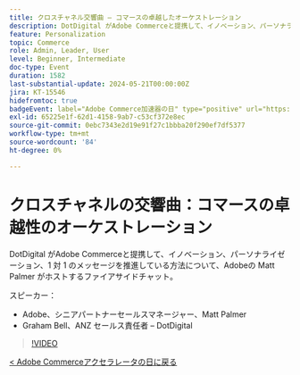 ```yaml
---
title: クロスチャネル交響曲 – コマースの卓越したオーケストレーション
description: DotDigital がAdobe Commerceと提携して、イノベーション、パーソナライゼーション、1 対 1 のメッセージを推進している方法について、Adobeの Matt Palmer がホストするファイアサイドチャット。
feature: Personalization
topic: Commerce
role: Admin, Leader, User
level: Beginner, Intermediate
doc-type: Event
duration: 1582
last-substantial-update: 2024-05-21T00:00:00Z
jira: KT-15546
hidefromtoc: true
badgeEvent: label="Adobe Commerce加速器の日" type="positive" url="https://experienceleague.adobe.com/en/docs/events/apac-commerce-recordings/2024/overview"
exl-id: 65225e1f-62d1-4158-9ab7-c53cf372e8ec
source-git-commit: 0ebc7343e2d19e91f27c1bbba20f290ef7df5377
workflow-type: tm+mt
source-wordcount: '84'
ht-degree: 0%

---
```


# クロスチャネルの交響曲：コマースの卓越性のオーケストレーション

DotDigital がAdobe Commerceと提携して、イノベーション、パーソナライゼーション、1 対 1 のメッセージを推進している方法について、Adobeの Matt Palmer がホストするファイアサイドチャット。

スピーカー：

+ Adobe、シニアパートナーセールスマネージャー、Matt Palmer
+ Graham Bell、ANZ セールス責任者 – DotDigital

>[!VIDEO](https://video.tv.adobe.com/v/3429273/?learn=on)

[&lt; Adobe Commerceアクセラレータの日に戻る](./overview.md)
